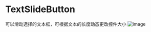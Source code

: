 # TextSlideButton
可以滑动选择的文本框，可根据文本的长度动态更改控件大小
 ![image](https://github.com/savanah123/TextSlideButton/master/textslidebutton.jpg)
